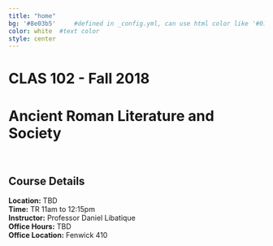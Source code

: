 ```yaml
---
title: "home"
bg: '#8e03b5'     #defined in _config.yml, can use html color like '#010101'
color: white  #text color
style: center
---
```


# CLAS 102 - Fall 2018
# Ancient Roman Literature and Society

<br />

## Course Details
**Location:** TBD  
**Time:** TR 11am to 12:15pm  
**Instructor:** Professor Daniel Libatique  
**Office Hours:** TBD  
**Office Location:** Fenwick 410
